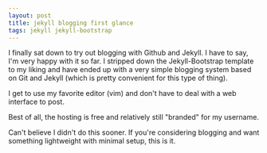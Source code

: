 ```yaml
---
layout: post
title: jekyll blogging first glance
tags: jekyll jekyll-bootstrap
---
```


I finally sat down to try out blogging with Github and Jekyll.  I have
to say, I'm very happy with it so far.  I stripped down the Jekyll-Bootstrap
template to my liking and have ended up with a very simple blogging system
based on Git and Jekyll (which is pretty convenient for this type of thing).

I get to use my favorite editor (vim) and don't have to deal with a web
interface to post.

Best of all, the hosting is free and relatively still "branded" for my
username.

Can't believe I didn't do this sooner.  If you're considering blogging
and want something lightweight with minimal setup, this is it.
